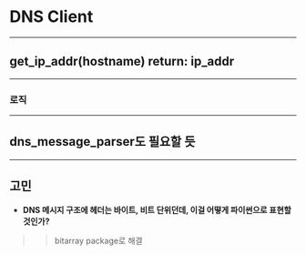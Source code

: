 # DNS Client 
----


## get\_ip\_addr(hostname) return: ip\_addr
----  
### 로직  

----
## dns\_message\_parser도 필요할 듯


----
## 고민
* **DNS 메시지 구조에 헤더는 바이트, 비트 단위던데, 이걸 어떻게 파이썬으로 표현할 것인가?**  
>> bitarray package로 해결 
